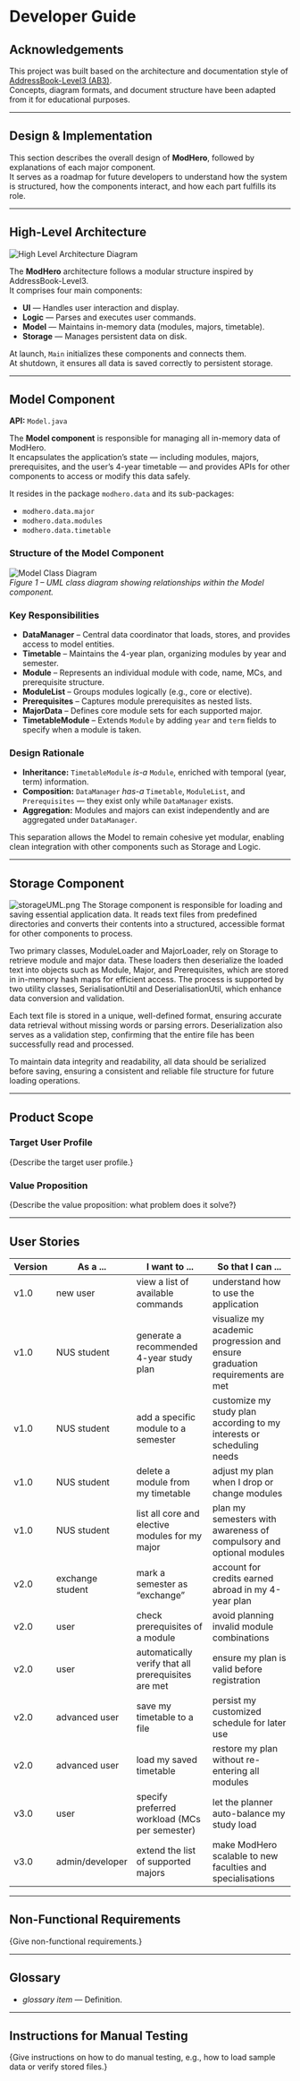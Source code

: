 # Developer Guide

## Acknowledgements

This project was built based on the architecture and documentation style of [AddressBook-Level3 (AB3)](https://se-education.org/addressbook-level3/).  
Concepts, diagram formats, and document structure have been adapted from it for educational purposes.

---

## Design & Implementation

This section describes the overall design of **ModHero**, followed by explanations of each major component.  
It serves as a roadmap for future developers to understand how the system is structured, how the components interact, and how each part fulfills its role.

---

## High-Level Architecture

![High Level Architecture Diagram](High-Level%20Architecture.png)

The **ModHero** architecture follows a modular structure inspired by AddressBook-Level3.  
It comprises four main components:
- **UI** — Handles user interaction and display.
- **Logic** — Parses and executes user commands.
- **Model** — Maintains in-memory data (modules, majors, timetable).
- **Storage** — Manages persistent data on disk.

At launch, `Main` initializes these components and connects them.  
At shutdown, it ensures all data is saved correctly to persistent storage.

---

## Model Component

**API:** `Model.java`

The **Model component** is responsible for managing all in-memory data of ModHero.  
It encapsulates the application’s state — including modules, majors, prerequisites, and the user’s 4-year timetable — and provides APIs for other components to access or modify this data safely.

It resides in the package `modhero.data` and its sub-packages:
- `modhero.data.major`
- `modhero.data.modules`
- `modhero.data.timetable`

### Structure of the Model Component

![Model Class Diagram](diagrams/ModelClassDiagram.png)  
*Figure 1 – UML class diagram showing relationships within the Model component.*

### Key Responsibilities

- **DataManager** – Central data coordinator that loads, stores, and provides access to model entities.
- **Timetable** – Maintains the 4-year plan, organizing modules by year and semester.
- **Module** – Represents an individual module with code, name, MCs, and prerequisite structure.
- **ModuleList** – Groups modules logically (e.g., core or elective).
- **Prerequisites** – Captures module prerequisites as nested lists.
- **MajorData** – Defines core module sets for each supported major.
- **TimetableModule** – Extends `Module` by adding `year` and `term` fields to specify when a module is taken.

### Design Rationale

- **Inheritance:** `TimetableModule` *is-a* `Module`, enriched with temporal (year, term) information.
- **Composition:** `DataManager` *has-a* `Timetable`, `ModuleList`, and `Prerequisites` — they exist only while `DataManager` exists.
- **Aggregation:** Modules and majors can exist independently and are aggregated under `DataManager`.

This separation allows the Model to remain cohesive yet modular, enabling clean integration with other components such as Storage and Logic.

---

## Storage Component
![storageUML.png](diagrams/storageUML.png)
The Storage component is responsible for loading and saving essential application data.
It reads text files from predefined directories and converts their contents into a structured, accessible format for other components to process.

Two primary classes, ModuleLoader and MajorLoader, rely on Storage to retrieve module and major data.
These loaders then deserialize the loaded text into objects such as Module, Major, and Prerequisites, which are stored in in-memory hash maps for efficient access.
The process is supported by two utility classes, SerialisationUtil and DeserialisationUtil, which enhance data conversion and validation.

Each text file is stored in a unique, well-defined format, ensuring accurate data retrieval without missing words or parsing errors.
Deserialization also serves as a validation step, confirming that the entire file has been successfully read and processed.

To maintain data integrity and readability, all data should be serialized before saving, ensuring a consistent and reliable file structure for future loading operations.

---

## Product Scope

### Target User Profile
{Describe the target user profile.}

### Value Proposition
{Describe the value proposition: what problem does it solve?}

---

## User Stories

| Version | As a ... | I want to ... | So that I can ... |
|----------|-----------|---------------|-------------------|
| v1.0 | new user | view a list of available commands | understand how to use the application |
| v1.0 | NUS student | generate a recommended 4-year study plan | visualize my academic progression and ensure graduation requirements are met |
| v1.0 | NUS student | add a specific module to a semester | customize my study plan according to my interests or scheduling needs |
| v1.0 | NUS student | delete a module from my timetable | adjust my plan when I drop or change modules |
| v1.0 | NUS student | list all core and elective modules for my major | plan my semesters with awareness of compulsory and optional modules |
| v2.0 | exchange student | mark a semester as “exchange” | account for credits earned abroad in my 4-year plan |
| v2.0 | user | check prerequisites of a module | avoid planning invalid module combinations |
| v2.0 | user | automatically verify that all prerequisites are met | ensure my plan is valid before registration |
| v2.0 | advanced user | save my timetable to a file | persist my customized schedule for later use |
| v2.0 | advanced user | load my saved timetable | restore my plan without re-entering all modules |
| v3.0 | user | specify preferred workload (MCs per semester) | let the planner auto-balance my study load |
| v3.0 | admin/developer | extend the list of supported majors | make ModHero scalable to new faculties and specialisations |

---

## Non-Functional Requirements

{Give non-functional requirements.}

---

## Glossary

* *glossary item* — Definition.

---

## Instructions for Manual Testing

{Give instructions on how to do manual testing, e.g., how to load sample data or verify stored files.}
